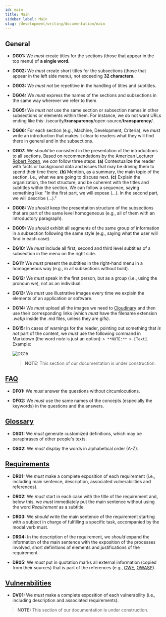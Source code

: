 ```yaml
---
id: main
title: Main
sidebar_label: Main
slug: /development/writing/documentation/main
---
```


## General

* **DG01:** We *must* create titles for the sections
  (those that appear in the top menu) of **a single word**.

* **DG02:** We *must* create short titles for the subsections
  (those that appear in the left side menu),
  not exceeding **32 characters**.

* **DG03:** We *must not* be repetitive
  in the handling of titles and subtitles.

* **DG04:** We *must* express the names of the sections and subsections
  in the same way wherever we refer to them.

* **DG05:** We *must not* use the same section or subsection names
  in other subsections or elements within them.
  For instance, we do not want URLs ending like this:
  /security/**transparency**/open-source/**transparency**/.

* **DG06:** For each section (e.g., Machine, Development, Criteria),
  we *must* write an introduction that makes it clear to readers
  what they will find there in general and in the subsections.

* **DG07:** We *should* be consistent
  in the presentation of the introductions to all sections.
  Based on recommendations by the American Lecturer
  [Robert Pozen](https://www.amazon.com/Extreme-Productivity-Boost-Results-Reduce-ebook/dp/B007HBLNSS),
  we *can* follow three steps:
  **(a)** Contextualize the reader with facts or background data and issues
  that may be driving them to spend their time there.
  **(b)** Mention, as a summary, the main topic of the section,
  i.e., what we are going to discuss next.
  **(c)** Explain the organization, the text structure,
  and be coherent with the titles and subtitles within the section.
  We can follow a sequence, saying something like:
  "In the first part, we will expose (...).
  In the second part, we will describe (...)."

* **DG08:** We *should* keep the presentation structure
  of the subsections that are part of the same level
  homogeneous (e.g., all of them with an introductory paragraph).

* **DG09:** We *should* exhibit all segments
  of the same group of information in a subsection
  following the same style
  (e.g., saying what the user will find in each case).

* **DG10:** We *must* include all first,
  second and third level subtitles of a subsection
  in the menu on the right side.

* **DG11:** We *must* present the subtitles in the right-hand menu
  in a homogeneous way
  (e.g., in all subsections without bold).

* **DG12:** We *must* speak in the first person,
  but as a group (i.e., using the pronoun we),
  not as an individual.

* **DG13:** We *must* use illustrative images
  every time we explain the elements of an application or software.

* **DG14:** We *must* upload all the images we need to [Cloudinary](https://cloudinary.com/)
  and then use their corresponding links
  (which *must* have the filename extension *.webp*
  inside the *.md* files, unless they are gifs).

* **DG15:** In cases of warnings for the reader,
  pointing out something that *is not* part of the content,
  we *must* use the following command in Markdown
  (the word *note* is just an option): `> **NOTE:** > [Text]`.
  Example:

  ![DG15](https://res.cloudinary.com/fluid-attacks/image/upload/v1624050029/docs/development/writing/dga_kqtp4r.webp)
  > **NOTE:**
  > This section of our documentation is under construction.

## [FAQ](https://docs.fluidattacks.com/about/faq)

* **DF01:** We *must* answer the questions without circumlocutions.

* **DF02:** We *must* use the same names of the concepts
  (especially the keywords)
  in the questions and the answers.

## [Glossary](https://docs.fluidattacks.com/about/glossary)

* **DS01:** We *must* generate customized definitions,
  which may be paraphrases of other people's texts.

* **DS02:** We *must* display the words in alphabetical order (A-Z).

## [Requirements](https://docs.fluidattacks.com/criteria/requirements/)

* **DR01:** We *must* make a complete exposition of each requirement
  (i.e., including main sentence, description,
  associated vulnerabilities and references).

* **DR02:** We *must* start in each case with the title of the requirement
  and, below this, we *must* immediately put the main sentence
  without using the word *Requirement* as a subtitle.

* **DR03:** We *should* write the main sentence of the requirement
  starting with a subject in charge of fulfilling a specific task,
  accompanied by the modal verb must.

* **DR04:** In the description of the requirement,
  we *should* expand the information of the main sentence
  with the exposition of the processes involved,
  short definitions of elements and justifications of the requirement.

* **DR05:** We *must* put in quotation marks
  all external information (copied from their sources)
  that is part of the references
  (e.g., [CWE](https://cwe.mitre.org/), [OWASP](https://owasp.org/)).

## [Vulnerabilities](https://docs.fluidattacks.com/criteria/vulnerabilities/)

* **DV01:** We *must* make a complete exposition of each vulnerability
  (i.e., including description and associated requirements).

> **NOTE:**
> This section of our documentation is under construction.
